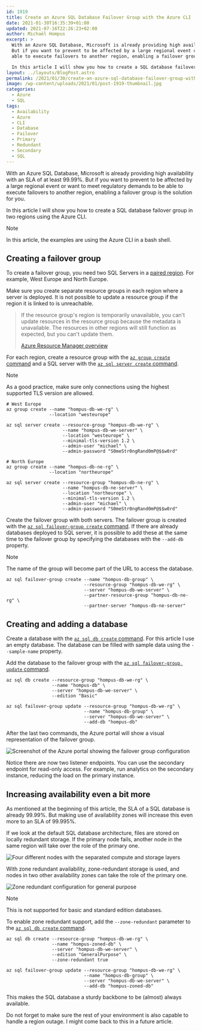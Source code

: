 ```yaml
---
id: 1919
title: Create an Azure SQL Database Failover Group with the Azure CLI
date: 2021-01-30T16:35:39+01:00
updated: 2021-07-16T22:26:23+02:00
author: Michaël Hompus
excerpt: >
  With an Azure SQL Database, Microsoft is already providing high availability with an SLA of at least 99.99%.
  But if you want to prevent to be affected by a large regional event or want to meet regulatory demands to be
  able to execute failovers to another region, enabling a failover group is the solution for you.

  In this article I will show you how to create a SQL database failover group in two regions using the Azure CLI.
layout: ../layouts/BlogPost.astro
permalink: /2021/01/30/create-an-azure-sql-database-failover-group-with-the-azure-cli/
image: /wp-content/uploads/2021/01/post-1919-thumbnail.jpg
categories:
  - Azure
  - SQL
tags:
  - Availability
  - Azure
  - CLI
  - Database
  - Failover
  - Primary
  - Redundant
  - Secondary
  - SQL
---
```


With an Azure SQL Database, Microsoft is already providing high availability with an SLA of at least 99.99%.
But if you want to prevent to be affected by a large regional event or want to meet regulatory demands to be able to execute failovers to another region,
enabling a failover group is the solution for you.

In this article I will show you how to create a SQL database failover group in two regions using the Azure CLI.

<!--more-->

> [!NOTE]
> In this article, the examples are using the Azure CLI in a bash shell.

## Creating a failover group

To create a failover group, you need two SQL Servers in a [paired region][AZURE_PAIRED_REGION].
For example, West Europe and North Europe.

Make sure you create separate resource groups in each region where a server is deployed.
It is not possible to update a resource group if the region it is linked to is unreachable.

> If the resource group's region is temporarily unavailable, you can't update resources in the resource group because the metadata is unavailable.
> The resources in other regions will still function as expected, but you can't update them.
>
> [Azure Resource Manager overview][AZURE_RESOURCE_GROUPS]

For each region, create a resource group with the [`az group create` command][AZ_GROUP_CREATE_COMMAND]
and a SQL server with the [`az sql server create` command][AZ_SQL_SERVER_CREATE_COMMAND].

> [!NOTE]
> As a good practice, make sure only connections using the highest supported TLS version are allowed.

```shell title="Azure CLI"
# West Europe
az group create --name "hompus-db-we-rg" \
                --location "westeurope"

az sql server create --resource-group "hompus-db-we-rg" \
                     --name "hompus-db-we-server" \
                     --location "westeurope" \
                     --minimal-tls-version 1.2 \
                     --admin-user "michael" \
                     --admin-password "S0meStr0ngRand0mP@$$w0rd"

# North Europe
az group create --name "hompus-db-ne-rg" \
                --location "northeurope"

az sql server create --resource-group "hompus-db-ne-rg" \
                     --name "hompus-db-ne-server" \
                     --location "northeurope" \
                     --minimal-tls-version 1.2 \
                     --admin-user "michael" \
                     --admin-password "S0meStr0ngRand0mP@$$w0rd"
```

Create the failover group with both servers.
The failover group is created with the [`az sql failover-group create` command][AZ_SQL_FAILOVER_GROUP_CREATE_COMMAND].
If there are already databases deployed to SQL server,
it is possible to add these at the same time to the failover group by specifying the databases with the `--add-db` property.

> [!NOTE]
> The name of the group will become part of the URL to access the database.

```shell title="Azure CLI"
az sql failover-group create --name "hompus-db-group" \
                             --resource-group "hompus-db-we-rg" \
                             --server "hompus-db-we-server" \
                             --partner-resource-group "hompus-db-ne-rg" \
                             --partner-server "hompus-db-ne-server"
```

## Creating and adding a database

Create a database with the [`az sql db create` command][AZ_SQL_DB_CREATE_COMMAND].
For this article I use an empty database. The database can be filled with sample data using the `--sample-name` property.

Add the database to the failover group with the [`az sql failover-group update` command][AZ_SQL_FAILOVER_GROUP_UPDATE_COMMAND].

```shell title="Azure CLI"
az sql db create --resource-group "hompus-db-we-rg" \
                 --name "hompus-db" \
                 --server "hompus-db-we-server" \
                 --edition "Basic"

az sql failover-group update --resource-group "hompus-db-we-rg" \
                             --name "hompus-db-group" \
                             --server "hompus-db-we-server" \
                             --add-db "hompus-db"
```

After the last two commands, the Azure portal will show a visual representation of the failover group.

![Screenshot of the Azure portal showing the failover group configuration](/wp-content/uploads/2021/01/portal-failover-group.png "Azure portal showing the failover group configuration")

Notice there are now two listener endpoints.
You can use the secondary endpoint for read-only access.
For example, run analytics on the secondary instance, reducing the load on the primary instance.

## Increasing availability even a bit more

As mentioned at the beginning of this article, the SLA of a SQL database is already 99.99%.
But making use of availability zones will increase this even more to an SLA of 99.995%.

If we look at the default SQL database architecture, files are stored on locally redundant storage.
If the primary node fails, another node in the same region will take over the role of the primary one.

![Four different nodes with the separated compute and storage layers](/wp-content/uploads/2021/01/general-purpose-service-tier.png)

With zone redundant availability, zone-redundant storage is used,
and nodes in two other availability zones can take the role of the primary one.

![Zone redundant configuration for general purpose](/wp-content/uploads/2021/01/zone-redundant-for-general-purpose.png)

> [!NOTE]
> This is not supported for basic and standard edition databases.

To enable zone redundant support, add the `--zone-redundant` parameter to the [`az sql db create` command][AZ_SQL_DB_CREATE_COMMAND].

```shell title="Azure CLI"
az sql db create --resource-group "hompus-db-we-rg" \
                 --name "hompus-zoned-db" \
                 --server "hompus-db-we-server" \
                 --edition "GeneralPurpose" \
                 --zone-redundant true

az sql failover-group update --resource-group "hompus-db-we-rg" \
                             --name "hompus-db-group" \
                             --server "hompus-db-we-server" \
                             --add-db "hompus-zoned-db"
```

This makes the SQL database a sturdy backbone to be (almost) always available.

Do not forget to make sure the rest of your environment is also capable to handle a region outage.
I might come back to this in a future article.

[AZURE_PAIRED_REGION]: https://learn.microsoft.com/azure/reliability/cross-region-replication-azure#azure-regional-pairs
[AZURE_RESOURCE_GROUPS]: https://learn.microsoft.com/azure/azure-resource-manager/management/overview#resource-groups
[AZ_GROUP_CREATE_COMMAND]: https://learn.microsoft.com/cli/azure/group#az_group_create
[AZ_SQL_SERVER_CREATE_COMMAND]: https://learn.microsoft.com/cli/azure/sql/server#az_sql_server_create
[AZ_SQL_FAILOVER_GROUP_CREATE_COMMAND]: https://learn.microsoft.com/cli/azure/sql/failover-group#az_sql_failover_group_create
[AZ_SQL_DB_CREATE_COMMAND]: https://learn.microsoft.com/cli/azure/sql/db#az_sql_db_create
[AZ_SQL_FAILOVER_GROUP_UPDATE_COMMAND]: https://learn.microsoft.com/cli/azure/sql/failover-group#az_sql_failover_group_update
